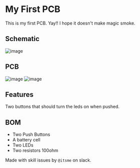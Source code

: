 # My First PCB
This is my first PCB. Yay!! I hope it doesn't make magic smoke.

## Schematic
![image](https://github.com/user-attachments/assets/91f02e92-f7ad-43f7-b7b2-d63979f3c4dc)

## PCB
![image](https://github.com/user-attachments/assets/ccd37df3-32e3-4a9d-8f1a-6318f2b94548)
![image](https://github.com/user-attachments/assets/375f14e7-cf81-4185-ad64-211fab7b2bdd)


## Features
Two buttons that should turn the leds on when pushed.

## BOM
- Two Push Buttons
- A battery cell
- Two LEDs
- Two resistors 100ohm

Made with skill issues by `@itsme` on slack.
